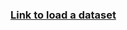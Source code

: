 ### [Link to load a dataset](https://www.coursera.org/learn/ml-foundations/supplement/phb1M/analyzing-product-sentiment-assignment)
